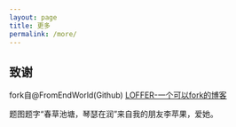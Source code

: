 ```yaml
---
layout: page
title: 更多
permalink: /more/
---
```


## 致谢

fork自@FromEndWorld(Github) [LOFFER-一个可以fork的博客](https://fromendworld.github.io/LOFFER/ "LOFFER")

题图题字“春草池塘，琴瑟在润”来自我的朋友李苹果，爱她。
